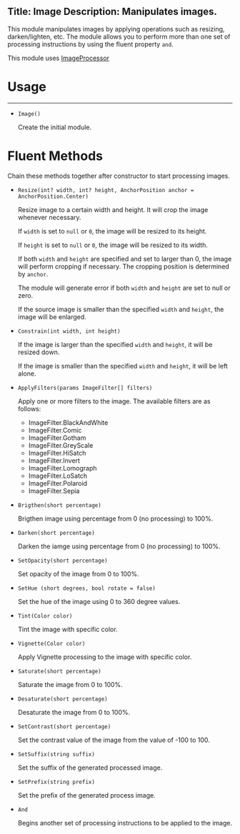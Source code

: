 Title: Image
Description: Manipulates images.
---
This module manipulates images by applying operations such as resizing, darken/lighten, etc. The module allows you to perform more than one set of processing instructions by using the fluent property `and`.

This module uses [ImageProcessor](http://imageprocessor.org/)


# Usage
---

  - `Image()`
  
    Create the initial module. 
    
    
# Fluent Methods

Chain these methods together after constructor to start processing images. 

  - `Resize(int? width, int? height, AnchorPosition anchor = AnchorPosition.Center)`
  
    Resize image to a certain width and height. It will crop the image whenever necessary.
    
    If `width` is set to `null` or `0`, the image will be resized to its height.
    
    If `height` is set to `null` or `0`,  the image will be resized to its width.
    
    If both `width` and `height` are specified and set to larger than 0, the image will perform cropping if necessary. The cropping position is determined by `anchor`.
    
    The module will generate error if both `width` and `height` are set to null or zero.
    
    If the source image is smaller than the specified `width` and `height`, the image will be enlarged.
 
  - `Constrain(int width, int height)`
 
    If the image is larger than the specified `width` and `height`, it will be resized down.
    
    If the image is smaller than the specified `width` and `height`, it will be left alone. 

  - `ApplyFilters(params ImageFilter[] filters)`
    
    Apply one or more filters to the image. The available filters are as follows:
    
    - ImageFilter.BlackAndWhite
    - ImageFilter.Comic
    - ImageFilter.Gotham
    - ImageFilter.GreyScale
    - ImageFilter.HiSatch
    - ImageFilter.Invert
    - ImageFilter.Lomograph
    - ImageFilter.LoSatch
    - ImageFilter.Polaroid
    - ImageFilter.Sepia

  - `Brigthen(short percentage)`
    
    Brigthen image using percentage from 0 (no processing) to 100%.
    
  - `Darken(short percentage)`
  
    Darken the iamge using percentage from 0 (no processing) to 100%.
    
  - `SetOpacity(short percentage)`
  
    Set opacity of the image from 0 to 100%.
    
  - `SetHue (short degrees, bool rotate = false)`
  
    Set the hue of the image using 0 to 360 degree values. 
    
  - `Tint(Color color)`
  
    Tint the image with specific color.
    
  - `Vignette(Color color)`
  
    Apply Vignette processing to the image with specific color.
    
  - `Saturate(short percentage)`
  
    Saturate the image from 0 to 100%.
    
  - `Desaturate(short percentage)`
  
    Desaturate the image from 0 to 100%.
    
  - `SetContrast(short percentage)`
  
    Set the contrast value of the image from the value of -100 to 100.
    
  - `SetSuffix(string suffix)`
   
    Set the suffix of the generated processed image.
    
  - `SetPrefix(string prefix)`
  
    Set the prefix of the generated process image.
    
  - `And`
  
    Begins another set of processing instructions to be applied to the image. 